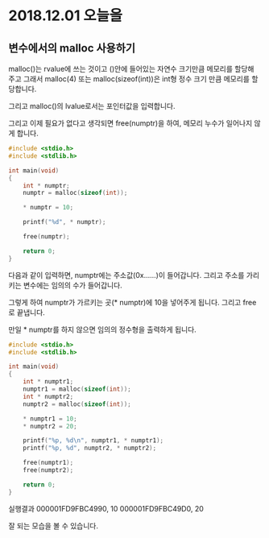 # 2018.12.01 오늘을 

## 변수에서의 malloc 사용하기

malloc()는 rvalue에 쓰는 것이고 ()안에 들어있는 자연수 크기만큼 메모리를 할당해 주고
그래서 malloc(4) 또는 malloc(sizeof(int))은 int형 정수 크기 만큼 메모리를 할당합니다.

그리고 malloc()의 lvalue로서는 포인터값을 입력합니다.

그리고 이제 필요가 없다고 생각되면 free(numptr)을 하여, 메모리 누수가 일어나지 않게 합니다.


```C
#include <stdio.h>
#include <stdlib.h>

int main(void)
{
	int * numptr;
	numptr = malloc(sizeof(int));

	* numptr = 10;

	printf("%d", * numptr);

	free(numptr);

	return 0;
}
```

다음과 같이 입력하면,
numptr에는 주소값(0x......)이 들어갑니다.
그리고 주소를 가리키는 변수에는 임의의 수가 들어갑니다.

그렇게 하여 numptr가 가르키는 곳(* numptr)에 10을 넣어주게 됩니다.
그리고 free로 끝냅니다.

만일 * numptr를 하지 않으면 임의의 정수형을 출력하게 됩니다.

```C
#include <stdio.h>
#include <stdlib.h>

int main(void)
{
	int * numptr1;
	numptr1 = malloc(sizeof(int));
	int * numptr2;
	numptr2 = malloc(sizeof(int));

	* numptr1 = 10;
	* numptr2 = 20;

	printf("%p, %d\n", numptr1, * numptr1);
	printf("%p, %d", numptr2, * numptr2);

	free(numptr1);
	free(numptr2);

	return 0;
}
```
실행결과
000001FD9FBC4990, 10
000001FD9FBC49D0, 20

잘 되는 모습을 볼 수 있습니다.
